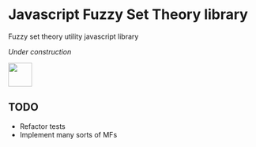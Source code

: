 # Javascript Fuzzy Set Theory library

Fuzzy set theory utility javascript library

*Under construction*

<img src="http://i.imgur.com/fI9qT.gif" width="48">

## TODO

- Refactor tests
- Implement many sorts of MFs
